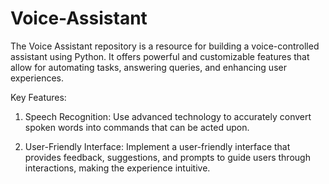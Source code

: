 # Voice-Assistant
The Voice Assistant repository is a resource for building a voice-controlled assistant using Python. It offers powerful and customizable features that allow for automating tasks, answering queries, and enhancing user experiences.

Key Features:

1. Speech Recognition: Use advanced technology to accurately convert spoken words into commands that can be acted upon.

2. User-Friendly Interface: Implement a user-friendly interface that provides feedback, suggestions, and prompts to guide users through interactions, making the experience intuitive.

